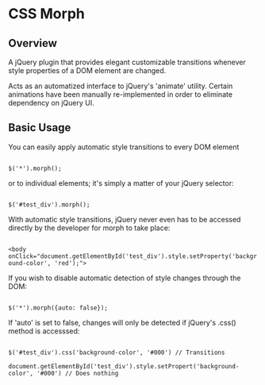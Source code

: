 CSS Morph
=========

Overview
--------

A jQuery plugin that provides elegant customizable transitions whenever style properties of a DOM element are changed.

Acts as an automatized interface to jQuery's 'animate' utility. Certain animations have been manually re-implemented in order to eliminate dependency on jQuery UI.

Basic Usage
--------

You can easily apply automatic style transitions to every DOM element

<code>
$('*').morph();
</code>

or to individual elements; it's simply a matter of your jQuery selector:

<code>
$('#test_div').morph();
</code>

With automatic style transitions, jQuery never even has to be accessed directly by the developer for morph to take place:

<code>
&lt;body onClick="document.getElementById('test_div').style.setProperty('background-color', 'red');"&gt;
</code>

If you wish to disable automatic detection of style changes through the DOM:

<code>
$('*').morph({auto: false});
</code>

If 'auto' is set to false, changes will only be detected if jQuery's .css() method is accesssed:

<code>
$('#test_div').css('background-color', '#000') // Transitions
</code>
<code>
document.getElementById('test_div').style.setPropert('background-color', '#000') // Does nothing
</code>
